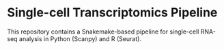 # Single-cell Transcriptomics Pipeline

This repository contains a Snakemake-based pipeline for single-cell RNA-seq analysis in Python (Scanpy) and R (Seurat).
